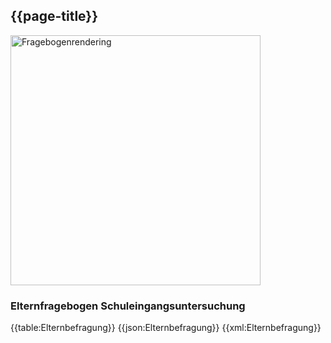 ## {{page-title}}

<img src="https://github.com/gematik/schuleingangsuntersuchung/blob/main/ImplementationGuide/images/questionnaire-Elternfragebogen.png?raw=true" alt="Fragebogenrendering" width="400"/>

### Elternfragebogen Schuleingangsuntersuchung
<tabs>
    <tab title="Table">      
        {{table:Elternbefragung}}
    </tab>
    <tab title="JSON">
        {{json:Elternbefragung}}
    </tab>
    <tab title="XML">
        {{xml:Elternbefragung}}
    </tab>
</tabs>